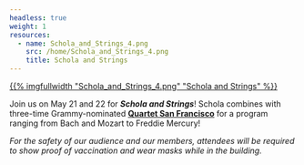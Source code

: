 ```yaml
---
headless: true
weight: 1
resources:
  - name: Schola_and_Strings_4.png
    src: /home/Schola_and_Strings_4.png
    title: Schola and Strings
---
```


<a href="https://scholacantorum.org/concerts/schola-and-strings/">
{{% imgfullwidth "Schola_and_Strings_4.png" "Schola and Strings" %}}
</a>

Join us on May 21 and 22 for _**Schola and Strings**_! Schola combines with three-time Grammy-nominated <a href="https://quartetsanfrancisco.com" target="_blank"><strong>Quartet San Francisco</strong></a> for a program ranging from Bach and Mozart to Freddie Mercury!

_For the safety of our audience and our members, attendees will be required to show proof of vaccination and wear masks while in the building._
